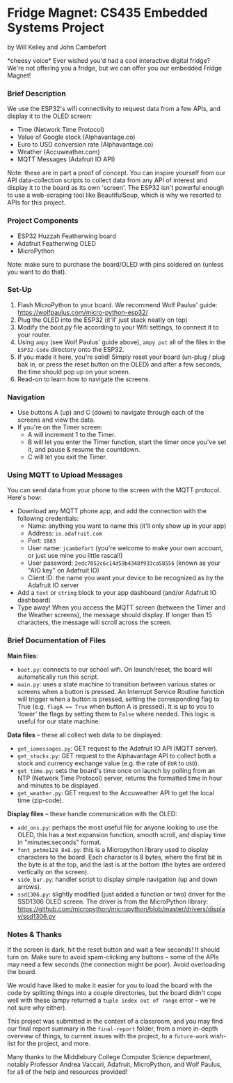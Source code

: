 # Fridge Magnet: CS435 Embedded Systems Project
by Will Kelley and John Cambefort

\*cheesy voice\* Ever wished you'd had a cool interactive digital fridge?
We're not offering you a fridge, but we can offer you our embedded Fridge Magnet!


### Brief Description

We use the ESP32's wifi connectivity to request data from a few APIs, and display it to the OLED screen:
- Time (Network Time Protocol)
- Value of Google stock (Alphavantage.co)
- Euro to USD conversion rate (Alphavantage.co)
- Weather (Accuweather.com)
- MQTT Messages (Adafruit IO API)

Note: these are in part a proof of concept.  You can inspire yourself from our API data-collection scripts to collect data from any API of interest and display it to the board as its own 'screen'.  The ESP32 isn't powerful enough to use a web-scraping tool like BeautifulSoup, which is why we resorted to APIs for this project.


### Project Components

- ESP32 Huzzah Featherwing board
- Adafruit Featherwing OLED
- MicroPython

Note: make sure to purchase the board/OLED with pins soldered on (unless you want to do that).


### Set-Up

1. Flash MicroPython to your board. We recommend Wolf Paulus' guide: https://wolfpaulus.com/micro-python-esp32/
2. Plug the OLED into the ESP32 (it'll' just stack neatly on top)
3. Modify the boot.py file according to your Wifi settings, to connect it to your router.
4. Using `ampy` (see Wolf Paulus' guide above), `ampy put` all of the files in the `ESP32-Code` directory onto the ESP32.
5. If you made it here, you're solid! Simply reset your board (un-plug / plug bak in, or press the reset button on the OLED) and after a few seconds, the time should pop up on your screen.
6. Read-on to learn how to navigate the screens.


### Navigation

- Use buttons A (up) and C (down) to navigate through each of the screens and view the data.
- If you're on the Timer screen:
  - A will increment 1 to the Timer.
  - B will let you enter the Timer function, start the timer once you've set it, and pause & resume the countdown.
  - C will let you exit the Timer.


### Using MQTT to Upload Messages

You can send data from your phone to the screen with the MQTT protocol.  Here's how:

- Download any MQTT phone app, and add the connection with the following credentials:
  - Name: anything you want to name this (it'll only show up in your app)
  - Address: `io.adafruit.com`
  - Port: `1883`
  - User name: `jcambefort` (you're welcome to make your own account, or just use mine you little rascal!)
  - User password: `2edc7052c6c14d59b4348f933ca58556` (known as your "AIO key" on Adafruit IO)
  - Client ID: the name you want your device to be recognized as by the Adafruit IO server
- Add a `text` or `string` block to your app dashboard (and/or Adafruit IO dashboard)
- Type away!  When you access the MQTT screen (between the Timer and the Weather screens), the message should display.  If longer than 15 characters, the message will scroll across the screen.


### Brief Documentation of Files

**Main files**:
- `boot.py`: connects to our school wifi.  On launch/reset, the board will automatically run this script.
- `main.py`: uses a state machine to transition between various states or screens when a button is pressed.  An Interrupt Service Routine function will trigger when a button is pressed, setting the corresponding flag to True (e.g. `flagA == True` when button A is pressed).  It is up to you to 'lower' the flags by setting them to `False` where needed.  This logic is useful for our state machine.

**Data files** – these all collect web data to be displayed:
- `get_iomessages.py`: GET request to the Adafruit IO API (MQTT server).
- `get_stocks.py`: GET request to the Alphavantage API to collect both a stock and currency exchange value (e.g. the rate of `EUR` to `USD`).
- `get_time.py`: sets the board's time once on launch by polling from an NTP (Network Time Protocol) server, returns the formatted time in hour and minutes to be displayed.
- `get_weather.py`: GET request to the Accuweather API to get the local time (zip-code).

**Display files** – these handle communication with the OLED:
- `add_ons.py`: perhaps the most useful file for anyone looking to use the OLED, this has a text expansion function, smooth scroll, and display time in "minutes:seconds" format.
- `font_petme128_8x8.py`: this is a Micropython library used to display characters to the board. Each character is 8 bytes, where the first bit in the byte is at the top, and the last is at the bottom (the bytes are ordered vertically on the screen).
- `side_bar.py`: handler script to display simple navigation (up and down arrows).
- `ssd1306.py`: slightly modified (just added a function or two) driver for the SSD1306 OLED screen. The driver is from the MicroPython library: https://github.com/micropython/micropython/blob/master/drivers/display/ssd1306.py


### Notes & Thanks

If the screen is dark, hit the reset button and wait a few seconds! It should turn on.  Make sure to avoid spam-clicking any buttons – some of the APIs may need a few seconds (the connection might be poor).  Avoid overloading the board.

We would have liked to make it easier for you to load the board with the code by splitting things into a couple directories, but the board didn't cope well with these (ampy returned a `tuple index out of range` error – we're not sure why either).

This project was submitted in the context of a classroom, and you may find our final report summary in the `final-report` folder, from a more in-depth overview of things, to current issues with the project, to a `future-work` wish-list for the project, and more.

Many thanks to the Middlebury College Computer Science department, notably Professor Andrea Vaccari, Adafruit, MicroPython, and Wolf Paulus, for all of the help and resources provided!
